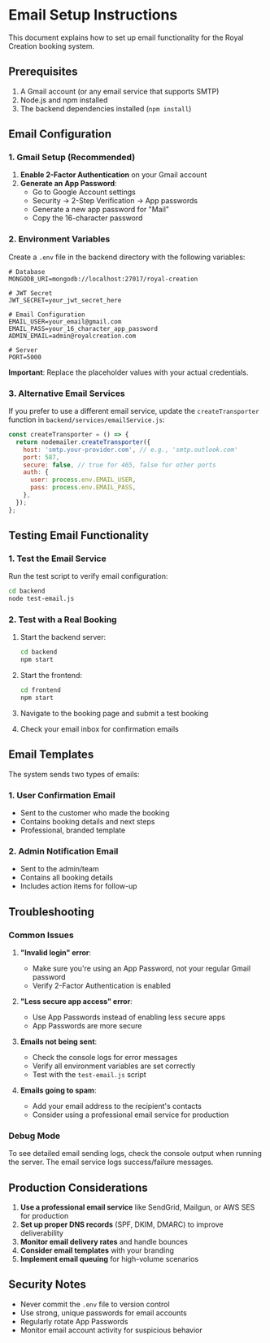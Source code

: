 # Email Setup Instructions

This document explains how to set up email functionality for the Royal Creation booking system.

## Prerequisites

1. A Gmail account (or any email service that supports SMTP)
2. Node.js and npm installed
3. The backend dependencies installed (`npm install`)

## Email Configuration

### 1. Gmail Setup (Recommended)

1. **Enable 2-Factor Authentication** on your Gmail account
2. **Generate an App Password**:
   - Go to Google Account settings
   - Security → 2-Step Verification → App passwords
   - Generate a new app password for "Mail"
   - Copy the 16-character password

### 2. Environment Variables

Create a `.env` file in the backend directory with the following variables:

```env
# Database
MONGODB_URI=mongodb://localhost:27017/royal-creation

# JWT Secret
JWT_SECRET=your_jwt_secret_here

# Email Configuration
EMAIL_USER=your_email@gmail.com
EMAIL_PASS=your_16_character_app_password
ADMIN_EMAIL=admin@royalcreation.com

# Server
PORT=5000
```

**Important**: Replace the placeholder values with your actual credentials.

### 3. Alternative Email Services

If you prefer to use a different email service, update the `createTransporter` function in `backend/services/emailService.js`:

```javascript
const createTransporter = () => {
  return nodemailer.createTransporter({
    host: 'smtp.your-provider.com', // e.g., 'smtp.outlook.com'
    port: 587,
    secure: false, // true for 465, false for other ports
    auth: {
      user: process.env.EMAIL_USER,
      pass: process.env.EMAIL_PASS,
    },
  });
};
```

## Testing Email Functionality

### 1. Test the Email Service

Run the test script to verify email configuration:

```bash
cd backend
node test-email.js
```

### 2. Test with a Real Booking

1. Start the backend server:
   ```bash
   cd backend
   npm start
   ```

2. Start the frontend:
   ```bash
   cd frontend
   npm start
   ```

3. Navigate to the booking page and submit a test booking
4. Check your email inbox for confirmation emails

## Email Templates

The system sends two types of emails:

### 1. User Confirmation Email
- Sent to the customer who made the booking
- Contains booking details and next steps
- Professional, branded template

### 2. Admin Notification Email
- Sent to the admin/team
- Contains all booking details
- Includes action items for follow-up

## Troubleshooting

### Common Issues

1. **"Invalid login" error**:
   - Make sure you're using an App Password, not your regular Gmail password
   - Verify 2-Factor Authentication is enabled

2. **"Less secure app access" error**:
   - Use App Passwords instead of enabling less secure apps
   - App Passwords are more secure

3. **Emails not being sent**:
   - Check the console logs for error messages
   - Verify all environment variables are set correctly
   - Test with the `test-email.js` script

4. **Emails going to spam**:
   - Add your email address to the recipient's contacts
   - Consider using a professional email service for production

### Debug Mode

To see detailed email sending logs, check the console output when running the server. The email service logs success/failure messages.

## Production Considerations

1. **Use a professional email service** like SendGrid, Mailgun, or AWS SES for production
2. **Set up proper DNS records** (SPF, DKIM, DMARC) to improve deliverability
3. **Monitor email delivery rates** and handle bounces
4. **Consider email templates** with your branding
5. **Implement email queuing** for high-volume scenarios

## Security Notes

- Never commit the `.env` file to version control
- Use strong, unique passwords for email accounts
- Regularly rotate App Passwords
- Monitor email account activity for suspicious behavior
